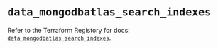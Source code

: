 # `data_mongodbatlas_search_indexes`

Refer to the Terraform Registory for docs: [`data_mongodbatlas_search_indexes`](https://www.terraform.io/docs/providers/mongodbatlas/d/search_indexes).
